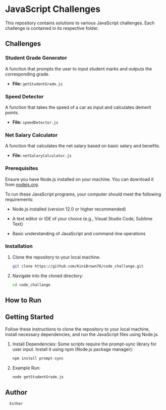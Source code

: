 # JavaScript Challenges

This repository contains solutions to various JavaScript challenges. Each challenge is contained in its respective folder.

## Challenges

### Student Grade Generator

A function that prompts the user to input student marks and outputs the corresponding grade.

- **File:** `getStudentGrade.js`

### Speed Detector

A function that takes the speed of a car as input and calculates demerit points.

- **File:** `speedDetector.js`

### Net Salary Calculator

A function that calculates the net salary based on basic salary and benefits.

- **File:** `netSalaryCalculator.js`
### Prerequisites

Ensure you have Node.js installed on your machine. You can download it from [nodejs.org](https://nodejs.org/).

To run these JavaScript programs, your computer should meet the
following requirements:

-   Node.js installed (version 12.0 or higher recommended)

-   A text editor or IDE of your choice (e.g., Visual Studio Code,
    Sublime Text)

-   Basic understanding of JavaScript and command-line operations
### Installation 
1. Clone the repository to your local machine.
   ```bash
   git clone https://github.com/KiniBrown76/code_challange.git

2. Navigate into the cloned directory:
   ```bash
   cd code_challange
## How to Run
## Getting Started

Follow these instructions to clone the repository to your local machine, install necessary dependencies, and run the JavaScript files using Node.js.

1. Install Dependencies:
   Some scripts require the prompt-sync library for user input. Install it using npm (Node.js package manager):
   ```bash
   npm install prompt-sync
2. Example Run:
   ```bash
   node getStudentGrade.js
## Author
  ```bash
    Esther
